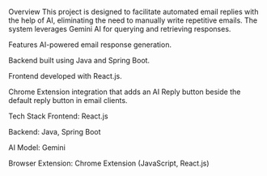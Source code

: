 Overview
This project is designed to facilitate automated email replies with the help of AI, eliminating the need to manually write repetitive emails. The system leverages Gemini AI for querying and retrieving responses.

Features
AI-powered email response generation.

Backend built using Java and Spring Boot.

Frontend developed with React.js.

Chrome Extension integration that adds an AI Reply button beside the default reply button in email clients.

Tech Stack
Frontend: React.js

Backend: Java, Spring Boot

AI Model: Gemini

Browser Extension: Chrome Extension (JavaScript, React.js)
